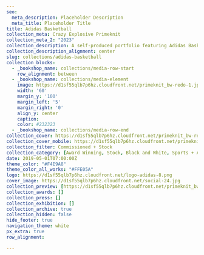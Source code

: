 ```yaml
---
seo:
  meta_description: Placeholder Description
  meta_title: Placeholder Title
title: Adidas Basketball
collection_meta: Crazy Explosive Primeknit
collection_meta_2: "2023"
collection_description: A self-produced portfolio featuring Adidas Basketball apparel and footwear.
collection_description_alignment: center
slug: collections/adidas-basketball
collection_blocks:
  - _bookshop_name: collections/media-row-start
    row_alignment: between
  - _bookshop_name: collections/media-element
    image: https://d1sf55qlb7p6hz.cloudfront.net/primeknit_bw-redo-1.jpg
    width: '60'
    margin_y: '100'
    margin_left: '5'
    margin_right: '0'
    align_y: center
    caption: 
    color: #232323
  - _bookshop_name: collections/media-row-end
collection_cover: https://d1sf55qlb7p6hz.cloudfront.net/primeknit_bw-redo-horizontal-1.jpg
collection_cover_mobile: https://d1sf55qlb7p6hz.cloudfront.net/primeknit_bw-redo-vertical-1.jpg
collection_filter: Commissioned + Stock
collection_category: [Award Winning, Stock, Black and White, Sports + Athletes, Black and White]
date: 2019-05-01T07:00:00Z
theme_color: "#F4E9A8"
theme_color_all_works: "#FFE05A"
logo: https://d1sf55qlb7p6hz.cloudfront.net/logo-adidas-8.png
cover_image: https://d1sf55qlb7p6hz.cloudfront.net/social-24.jpg
collection_preview: [https://d1sf55qlb7p6hz.cloudfront.net/primeknit_bw-redo-4x3-1.jpg, https://d1sf55qlb7p6hz.cloudfront.net/primeknit_bw-redo-4x3-2.jpg, https://d1sf55qlb7p6hz.cloudfront.net/primeknit_bw-redo-4x3-3.jpg, https://d1sf55qlb7p6hz.cloudfront.net/primeknit_bw-redo-4x3-4.jpg]
collection_awards: []
collection_press: []
collection_exhibition: []
collection_archive: true
collection_hidden: false
hide_footer: true 
navigation_theme: white
px_extra: true
row_alignment:

---
```

